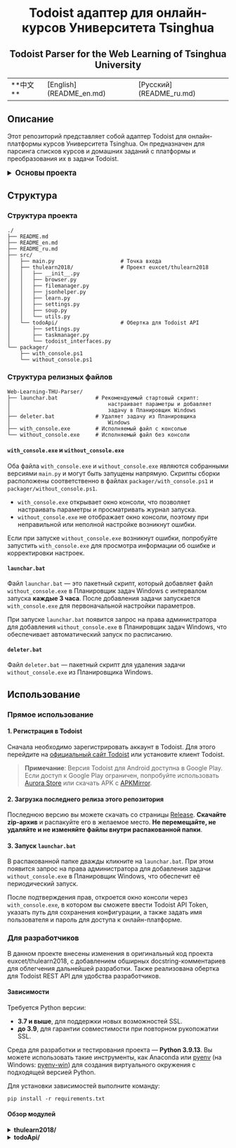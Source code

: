 <div align="center">
    <h1>Todoist адаптер для онлайн-курсов Университета Tsinghua</h1>
    <h2>Todoist Parser for the Web Learning of Tsinghua University</h2>
    <table>
        <tr>
            <td> **中文** </td>
            <td> [English](README_en.md) </td>
            <td> [Русский](README_ru.md) </td>
        </tr>
    </table>
</div>

## Описание

Этот репозиторий представляет собой адаптер Todoist для онлайн-платформы курсов Университета Tsinghua. Он предназначен для парсинга списков курсов и домашних заданий с платформы и преобразования их в задачи Todoist.

<details>
<summary style="font-size: 1.2em; font-weight: bold;">
    Основы проекта
</summary>

#### Todoist REST API

Todoist — это инструмент для управления задачами, функционал которого в бесплатной версии сопоставим с такими инструментами, как MS To-Do. Для разработчиков Todoist предоставляет REST API, позволяющее отправлять HTTP-запросы к серверам Todoist. Также доступен Python SDK для удобной разработки на языке Python.

+ Главная страница Todoist: [https://todoist.com/](https://todoist.com/)
+ Документация Todoist REST API: [https://developer.todoist.com/rest/v2/](https://developer.todoist.com/rest/v2/)

#### euxcet/thulearn2018

Этот репозиторий — неофициальный инструмент для платформы онлайн-курсов Университета Tsinghua, предназначенный для парсинга списков курсов и домашних заданий. В данном проекте модуль `browser` обеспечивает полный функционал по парсингу, позволяя получать информацию о курсах и заданиях.

+ Репозиторий на GitHub: [![GitHub stars](https://img.shields.io/github/stars/euxcet/thulearn2018?style=social)](https://github.com/euxcet/thulearn2018)

</details>

## Структура

### Структура проекта

```plaintext
./
├── README.md
├── README_en.md
├── README_ru.md
├── src/
│   ├── main.py                     # Точка входа
│   ├── thulearn2018/               # Проект euxcet/thulearn2018
│   │   ├── __init__.py
│   │   ├── browser.py
│   │   ├── filemanager.py
│   │   ├── jsonhelper.py
│   │   ├── learn.py
│   │   ├── settings.py
│   │   ├── soup.py
│   │   └── utils.py
│   └── todoApi/                    # Обертка для Todoist API
│       ├── settings.py
│       ├── taskmanager.py
│       └── todoist_interfaces.py
└── packager/
    ├── with_console.ps1
    └── without_console.ps1
```

### Структура релизных файлов

```plaintext
Web-Learning-THU-Parser/
├── launchar.bat            # Рекомендуемый стартовый скрипт: 
│                               настраивает параметры и добавляет 
│                               задачу в Планировщик Windows
├── deleter.bat             # Удаляет задачу из Планировщика 
│                               Windows
├── with_console.exe        # Исполняемый файл с консолью
└── without_console.exe     # Исполняемый файл без консоли
```

#### `with_console.exe` и `without_console.exe`

Оба файла `with_console.exe` и `without_console.exe` являются собранными версиями `main.py` и могут быть запущены напрямую. Скрипты сборки расположены соответственно в файлах `packager/with_console.ps1` и `packager/without_console.ps1`.
+ `with_console.exe` открывает окно консоли, что позволяет настраивать параметры и просматривать журнал запуска.
+ `without_console.exe` не отображает окно консоли, поэтому при неправильной или неполной настройке возникнут ошибки.

Если при запуске `without_console.exe` возникнут ошибки, попробуйте запустить `with_console.exe` для просмотра информации об ошибке и корректировки настроек.

#### `launchar.bat`

Файл `launchar.bat` — это пакетный скрипт, который добавляет файл `without_console.exe` в Планировщик задач Windows с интервалом запуска **каждые 3 часа**. После добавления задачи запускается `with_console.exe` для первоначальной настройки параметров.

При запуске `launchar.bat` появится запрос на права администратора для добавления `without_console.exe` в Планировщик задач Windows, что обеспечивает автоматический запуск по расписанию.

#### `deleter.bat`

Файл `deleter.bat` — пакетный скрипт для удаления задачи `without_console.exe` из Планировщика Windows.

## Использование

### Прямое использование

#### 1. Регистрация в Todoist

Сначала необходимо зарегистрировать аккаунт в Todoist. Для этого перейдите на [официальный сайт Todoist](https://todoist.com/) или установите клиент Todoist.

> **Примечание**: Версия Todoist для Android доступна в Google Play. Если доступ к Google Play ограничен, попробуйте использовать [Aurora Store](https://auroraoss.com/) или скачать APK с [APKMirror](https://www.apkmirror.com/).

#### 2. Загрузка последнего релиза этого репозитория

Последнюю версию вы можете скачать со страницы [Release](https://github.com/TheTenth-THU/Web-learning-THU-parser/releases). **Скачайте zip-архив** и распакуйте его в желаемое место. **Не перемещайте, не удаляйте и не изменяйте файлы внутри распакованной папки**.

#### 3. Запуск `launchar.bat`

В распакованной папке дважды кликните на `launchar.bat`. При этом появится запрос на права администратора для добавления задачи `without_console.exe` в Планировщик Windows, что обеспечит её периодический запуск.

После подтверждения прав, откроется окно консоли через `with_console.exe`, в котором вы сможете ввести Todoist API Token, указать путь для сохранения конфигурации, а также задать имя пользователя и пароль для доступа к онлайн-платформе.

### Для разработчиков

В данном проекте внесены изменения в оригинальный код проекта euxcet/thulearn2018, с добавлением обширных docstring-комментариев для облегчения дальнейшей разработки. Также реализована обертка для Todoist REST API для удобства разработчиков.

#### Зависимости

Требуется Python версии:
+ **3.7 и выше**, для поддержки новых возможностей SSL.
+ **до 3.9**, для гарантии совместимости при повторном рукопожатии SSL.

Среда для разработки и тестирования проекта — **Python 3.9.13**. Вы можете использовать такие инструменты, как Anaconda или [pyenv](https://github.com/pyenv/pyenv) (на Windows: [pyenv-win](https://github.com/pyenv-win/pyenv-win)) для создания виртуального окружения с подходящей версией Python.

Для установки зависимостей выполните команду:

```shell
pip install -r requirements.txt
```

#### Обзор модулей

<details>
<summary style="font-weight: bold;">
    thulearn2018/
</summary>

<details>
<summary style="font-style: italic;">
    `thulearn2018.settings`
</summary>

Модуль `thulearn2018.settings` предоставляет класс `Settings` для управления параметрами конфигурации.

| Категория     | Метод                   | Параметры                 | Возвращаемое значение | Описание                              |
|---------------|-------------------------|---------------------------|-----------------------|---------------------------------------|
| Инициализация | `Settings.__init__`     | `path`: _str_ – путь к файлу конфигурации | _None_           | Инициализация класса `Settings`       |

</details>

<details>
<summary style="font-style: italic;">
    `thulearn2018.browser`
</summary>

Модуль `thulearn2018.browser` интегрирует функции для парсинга списков курсов и домашних заданий онлайн-платформы, предоставляя класс `Learn`.

| Категория        | Метод                     | Параметры                        | Возвращаемое значение | Описание                                |
|------------------|---------------------------|----------------------------------|-----------------------|-----------------------------------------|
| Инициализация    | `Learn.__init__`          | `settings`: экземпляр класса `Settings`  | _None_           | Инициализация класса `Learn`            |
|                  |                           | `reset`: _bool_ – ввод заново логина и пароля |                   |                                         |
| Управление пользователем | `Learn.set_user`   | _void_                           | _None_                | Установка имени пользователя и пароля   |
|                  | `Learn.get_user`          | _void_                           | _str_                 | Получение текущего имени пользователя и пароля |
| Файловое управление | `Learn.set_path`       | _void_                           | _None_                | Установка пути для сохранения файлов    |
|                  | `Learn.get_path`          | _void_                           | _str_                 | Получение текущего пути для сохранения    |
|                  | `Learn.set_local`         | _void_                           | _None_                | Сброс (очистка) локальной записи        |
| Управление подключением | `Learn.login`       | `mode`: _str_ – режим входа в систему | _None_            | Вход на платформу с использованием логина и пароля |
| Управление курсами | `Learn.set_semester`    | `semester`: _str_ – идентификатор семестра | _None_           | Установка текущего семестра             |
|                  | `Learn.get_lessons`       | `exclude`: _list_ – список курсов для исключения | _list_           | Получение списка курсов текущего семестра |
|                  |                           | `include`: _list_ – список курсов для включения |                   |                                         |
|                  | `Learn.init_lessons`      | `exclude`: _list_ – список курсов для исключения | _list_           | Создание директорий для курсов          |
|                  |                           | `include`: _list_ – список курсов для включения |                   |                                         |
| Управление заданиями | `Learn.get_files_id`  | `lesson_id`: _str_ – идентификатор курса | _list_           | Получение списка идентификаторов файлов курса |
|                  | `Learn.file_id_exist`     | `fid`: _str_ – идентификатор файла | _bool_                 | Проверка наличия идентификатора файла локально |
|                  | `Learn.save_file_id`      | `fid`: _str_ – идентификатор файла | _None_                | Сохранение идентификатора файла локально |
|                  | `Learn.download_files`    | `lesson_id`: _str_ – идентификатор курса | _None_            | Загрузка файлов курса                   |
|                  |                           | `lesson_name`: _str_ – название курса |                   |                                         |
|                  |                           | `file_id`: _str_ – идентификатор файла |                   |                                         |
|                  | `Learn.download_homework` | `lesson_id`: _str_ – идентификатор курса | _list_           | Загрузка домашних заданий курса         |
|                  |                           | `lesson_name`: _str_ – название курса |                   |                                         |
|                  |                           | `download_submission`: _bool_ – скачивать ли отправленные задания | |                                         |
|                  |                           | `download_files`: _bool_ – скачивать ли файлы |                   |                                         |
|                  | `Learn.upload`            | `homework_id`: _str_ – идентификатор задания | _None_           | Загрузка файлов для выполнения задания  |
|                  |                           | `file_path`: _str_ – путь к файлу |                   |                                         |
|                  |                           | `message`: _str_ – информация о загрузке |                   |                                         |
|                  | `Learn.get_ddl`           | `lessons`: _list_ – список курсов | _list_                | Получение списка сроков сдачи домашних заданий |
|                  |                           | `download_submission`: _bool_ – скачивать ли отправленные задания | |                                         |
|                  |                           | `download_files`: _bool_ – скачивать ли файлы |                   |                                         |

</details>

<details>
<summary style="font-style: italic;">
    `thulearn2018.learn`
</summary>

Модуль `thulearn2018.learn` реализует интерфейс командной строки (CLI) для взаимодействия с онлайн-платформой Университета Tsinghua с использованием библиотеки `click`. Он предоставляет следующие команды:
 
| Категория         | Команда        | Параметры                              | Возвращаемое значение | Описание                                |
|-------------------|----------------|----------------------------------------|-----------------------|-----------------------------------------|
| Загрузка          | `download`     | `exclude`: _str_ – список курсов для исключения | _None_        | Загрузка всех файлов для выбранных курсов и семестра |
|                   |                | `include`: _str_ – список курсов для включения |                   |                                         |
|                   |                | `semester`: _str_ – идентификатор семестра |                   |                                         |
|                   |                | `path`: _str_ – путь для сохранения файлов |                   |                                         |
|                   |                | `download_submission`: _bool_ – скачивать ли выполненные задания | |                                         |
| Сброс конфигурации| `reset`        | _void_                                 | _None_                | Сброс параметров, например, имени пользователя и пути сохранения |
| Просмотр настроек | `config`       | _void_                                 | _None_                | Отображение текущих настроек (например, имя пользователя и путь) |
| Очистка записей   | `clear`        | `semester`: _str_ – идентификатор семестра | _None_             | Очистка всех записей загрузок для указанного семестра |
| Отправка задания  | `submit`       | `name`: _str_ – путь к файлу задания    | _None_                | Отправка файла задания с указанной информацией |
|                   |                | `m`: _str_ – информация о задании        |                     |                                         |
| Сроки сдачи       | `ddl`          | `exclude`: _str_ – список курсов для исключения | _None_         | Отображение сроков сдачи для выбранных курсов и семестра |
|                   |                | `include`: _str_ – список курсов для включения |                   |                                         |
|                   |                | `semester`: _str_ – идентификатор семестра |                   |                                         |
|                   |                | `path`: _str_ – путь для сохранения файлов задания |                  |                                         |
|                   |                | `download_submission`: _bool_ – скачивать ли выполненные задания |             |                                         |

</details>
</details>

<details>
<summary style="font-weight: bold;">
    todoApi/
</summary>

<details>
<summary style="font-style: italic;">
    `todoApi.settings`
</summary>

Модуль `todoApi.settings` предоставляет класс `Settings` для управления параметрами конфигурации Todoist API.

| Категория     | Метод                   | Параметры                      | Возвращаемое значение | Описание                               |
|---------------|-------------------------|--------------------------------|-----------------------|----------------------------------------|
| Инициализация | `Settings.__init__`     | `config_dir`: _str_ – каталог с конфигурационными файлами | _None_           | Инициализация класса `Settings`         |

</details>

<details>
<summary style="font-style: italic;">
    `todoApi.taskmanager`
</summary>

Модуль `todoApi.taskmanager` предоставляет класс `TaskManager` для управления проектами, секциями и задачами в Todoist.

| Категория         | Метод                        | Параметры                      | Возвращаемое значение | Описание                                |
|-------------------|------------------------------|--------------------------------|-----------------------|-----------------------------------------|
| Инициализация     | `TaskManager.__init__`       | `settings`: экземпляр класса `Settings` | _None_          | Инициализация класса `TaskManager`      |
|                   |                              | `reset`: _bool_ – сброс конфигурации Todoist |                   |                                         |
| Управление проектами | `TaskManager.project_setup` | `semester`: _str_ – идентификатор семестра | _None_          | Настройка проекта для текущего семестра |
| Управление секциями  | `TaskManager.section_setup` | `project_id`: _str_ – идентификатор проекта | _None_        | Инициализация секций проекта            |
| Управление курсами | `TaskManager.init_courses`  | `courses`: _list_ – список курсов | _None_              | Создание меток для курсов               |
| Управление задачами | `TaskManager.update_assignments` | `assignments`: _list[list]_ – список заданий | _None_         | Обновление задач по домашним заданиям   |

</details>

<details>
<summary style="font-style: italic;">
    `todoApi.todoist_interfaces`
</summary>

Модуль `todoApi.todoist_interfaces` предоставляет класс `TodoistInterface` для взаимодействия с Todoist API, управления проектами, секциями, задачами и метками.

| Категория         | Метод                        | Параметры                              | Возвращаемое значение | Описание                                |
|-------------------|------------------------------|----------------------------------------|-----------------------|-----------------------------------------|
| Инициализация     | `TodoistInterface.__init__`  | `settings`: экземпляр класса `Settings`| _None_                | Инициализация класса `TodoistInterface` |
|                   |                              | `reset`: _bool_ – сброс конфигурации Todoist |                   |                                         |
| Управление проектами | `TodoistInterface.get_projects` | _void_                           | _list[Project]_       | Получение списка всех проектов          |
|                   | `TodoistInterface.get_project`  | `name`: _str_ – имя проекта             | _Optional[Project]_   | Получение проекта по имени              |
|                   | `TodoistInterface.add_project`  | `name`: _str_ – имя проекта             | _Optional[Project]_   | Добавление проекта с указанным именем   |
|                   | `TodoistInterface.favorite_project` | `project_id`: _str_ – идентификатор проекта | _bool_           | Добавление проекта в избранное          |
| Управление секциями  | `TodoistInterface.get_sections` | `project_id`: _str_ – идентификатор проекта | _list[Section]_  | Получение списка секций проекта         |
|                   | `TodoistInterface.get_section`  | `project_id`: _str_ – идентификатор проекта | _Optional[Section]_ | Получение определённой секции проекта     |
|                   | `TodoistInterface.add_section`  | `project_id`: _str_ – идентификатор проекта | _Optional[Section]_ | Добавление секции в проект              |
| Управление задачами  | `TodoistInterface.get_tasks`   | `project_id`: _str_ – идентификатор проекта | _list[Task]_       | Получение всех задач проекта            |
|                   |                               | `section_id`: _str_ – идентификатор секции |                     |                                         |
|                   |                               | `label`: _str_ – метка задачи             |                     |                                         |
|                   | `TodoistInterface.get_task`    | `project_id`: _str_ – идентификатор проекта | _Optional[Task]_   | Получение задачи с определённым заголовком в проекте |
|                   |                               | `title`: _str_ – заголовок задачи          |                     |                                         |
|                   |                               | `section_id`: _str_ – идентификатор секции |                     |                                         |
|                   |                               | `label`: _str_ – метка задачи             |                     |                                         |
|                   | `TodoistInterface.add_task`    | `title`: _str_ – заголовок задачи          | _Optional[Task]_   | Добавление задачи в проект              |
|                   |                               | `project_id`: _str_ – идентификатор проекта |                     |                                         |
|                   |                               | `section_id`: _str_ – идентификатор секции |                     |                                         |
|                   |                               | `labels`: _list[str]_ – список меток        |                     |                                         |
|                   |                               | `desc`: _str_ – описание задачи            |                     |                                         |
|                   |                               | `**kwargs`: дополнительные параметры       |                     |                                         |
|                   | `TodoistInterface.update_task` | `task_id`: _str_ – идентификатор задачи     | _bool_                | Обновление задачи по идентификатору     |
|                   |                               | `**kwargs`: дополнительные параметры       |                     |                                         |
|                   | `TodoistInterface.complete_task` | `task_id`: _str_ – идентификатор задачи   | _bool_                | Завершение задачи по идентификатору       |
| Управление метками  | `TodoistInterface.get_personal_labels` | _void_                      | _list[Label]_        | Получение списка всех личных меток       |
|                   | `TodoistInterface.get_label`   | `name`: _str_ – имя метки                  | _Optional[Label]_  | Получение метки по имени                |
|                   | `TodoistInterface.add_label`   | `name`: _str_ – имя метки                  | _Optional[Label]_  | Добавление метки с указанным именем       |
|                   |                               | `color`: _str_ – цвет метки                |                     |                                         |

</details>

</details>